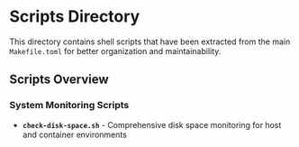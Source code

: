 # Scripts Directory

This directory contains shell scripts that have been extracted from the main `Makefile.toml` for better organization and maintainability.

## Scripts Overview

### System Monitoring Scripts
- **`check-disk-space.sh`** - Comprehensive disk space monitoring for host and container environments